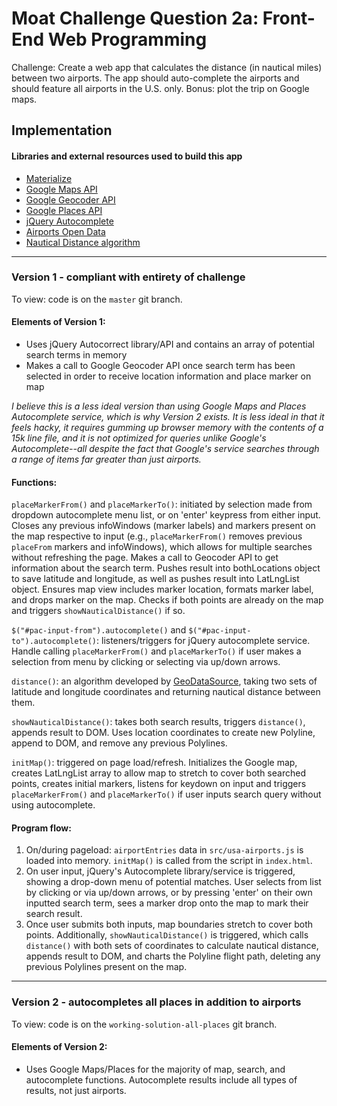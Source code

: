 # Moat Challenge Question 2a: Front-End Web Programming
Challenge: Create a web app that calculates the distance (in nautical miles) between two airports. The app should auto-complete the airports and should feature all airports in the U.S. only. Bonus: plot the trip on Google maps.

## Implementation

#### Libraries and external resources used to build this app
* [Materialize](http://materializecss.com/)
* [Google Maps API](https://developers.google.com/maps/)
* [Google Geocoder API](https://developers.google.com/maps/documentation/geocoding/start)
* [Google Places API](https://developers.google.com/places/)
* [jQuery Autocomplete](https://jqueryui.com/autocomplete/)
* [Airports Open Data](http://ourairports.com/data/)
* [Nautical Distance algorithm](http://www.geodatasource.com/developers/javascript)

<hr>

### Version 1 - compliant with entirety of challenge
To view: code is on the `master` git branch.

#### Elements of Version 1:
* Uses jQuery Autocorrect library/API and contains an array of potential search terms in memory
* Makes a call to Google Geocoder API once search term has been selected in order to receive location information and place marker on map

*I believe this is a less ideal version than using Google Maps and Places Autocomplete service, which is why Version 2 exists. It is less ideal in that it feels hacky, it requires gumming up browser memory with the contents of a 15k line file, and it is not optimized for queries unlike Google's Autocomplete--all despite the fact that Google's service searches through a range of items far greater than just airports.*

#### Functions:

`placeMarkerFrom()` and `placeMarkerTo()`: initiated by selection made from dropdown autocomplete menu list, or on 'enter' keypress from either input. Closes any previous infoWindows (marker labels) and markers present on the map respective to input (e.g., `placeMarkerFrom()` removes previous `placeFrom` markers and infoWindows), which allows for multiple searches without refreshing the page. Makes a call to Geocoder API to get information about the search term. Pushes result into bothLocations object to save latitude and longitude, as well as pushes result into LatLngList object. Ensures map view includes marker location, formats marker label, and drops marker on the map. Checks if both points are already on the map and triggers `showNauticalDistance()` if so.

`$("#pac-input-from").autocomplete()` and `$("#pac-input-to").autocomplete()`: listeners/triggers for jQuery autocomplete service. Handle calling `placeMarkerFrom()` and `placeMarkerTo()` if user makes a selection from menu by clicking or selecting via up/down arrows.

`distance()`: an algorithm developed by [GeoDataSource](http://www.geodatasource.com/developers/javascript), taking two sets of latitude and longitude coordinates and returning nautical distance between them.

`showNauticalDistance()`: takes both search results, triggers `distance()`, appends result to DOM. Uses location coordinates to create new Polyline, append to DOM, and remove any previous Polylines.

`initMap()`: triggered on page load/refresh. Initializes the Google map, creates LatLngList array to allow map to stretch to cover both searched points, creates initial markers, listens for keydown on input and triggers `placeMarkerFrom()` and `placeMarkerTo()` if user inputs search query without using autocomplete.


#### Program flow:

1. On/during pageload: `airportEntries` data in `src/usa-airports.js` is loaded into memory. `initMap()` is called from the script in `index.html`.
2. On user input, jQuery's Autocomplete library/service is triggered, showing a drop-down menu of potential matches. User selects from list by clicking or via up/down arrows, or by pressing 'enter' on their own inputted search term, sees a marker drop onto the map to mark their search result.
3. Once user submits both inputs, map boundaries stretch to cover both points. Additionally, `showNauticalDistance()` is triggered, which calls `distance()` with both sets of coordinates to calculate nautical distance, appends result to DOM, and charts the Polyline flight path, deleting any previous Polylines present on the map.

<hr>

### Version 2 - autocompletes all places in addition to airports
To view: code is on the `working-solution-all-places` git branch.

#### Elements of Version 2:
- Uses Google Maps/Places for the majority of map, search, and autocomplete functions. Autocomplete results include all types of results, not just airports.
